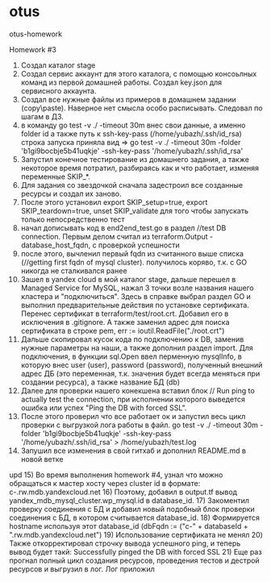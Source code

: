 # otus
otus-homework


Homework #3
1) Создал каталог stage
2) Создал сервис аккаунт для этого каталога, с помощью консоьлных команд из первой домашней работы. Создал key.json для сервисного аккаунта.
3) Создал все нужные файлы из примеров в домашнем задании (copy\paste). Наверное нет смысла особо расписывать. Следовал по шагам в ДЗ.
4) в команду go test -v ./ -timeout 30m внес свои данные, а именно folder id а также путь к ssh-key-pass (/home/yubazh/.ssh/id_rsa) строка запуска приняла вид =>
go test -v ./ -timeout 30m -folder 'b1gi9bocbje5b41uqkje' -ssh-key-pass '/home/yubazh/.ssh/id_rsa'
5) Запустил конечное тестирование из домашнего задания, а также некоторое время потратил, разбираясь как и что работает, изменяя переменные SKIP_*.
6) Для задания со звездочкой сначала задестроил все созданные ресурсы и создал их заново.
7) После этого установил export SKIP_setup=true, export SKIP_teardown=true, unset SKIP_validate для того чтобы запускать только непосредственно тест
8) начал дописывать код в end2end_test.go в раздел //test DB connection. Первым делом считал из terraform.Output - database_host_fqdn, с проверкой успешности
9) после этого, вычленил первый fqdn из считанного выше списка (//getting first fqdn of mysql cluster). получилось коряво, т.к. с GO никогда не сталкивался ранее
10) Зашел в yandex cloud в мой каталог stage, дальше перешел в Managed Service for MySQL, нажал 3 точки возле названия нашего кластера и "подключиться". Здесь в справке выбрал раздел GO и выполнил предварительные действия по установке сертификата. Перенес сертификат в terraform/test/root.crt. Добавил его в исключения в .gitignore. А также заменил адрес для поиска сертификата в строке pem, err := ioutil.ReadFile("./root.crt")
11) Дальше скопировал кусок кода по подключению к DB, заменив нужные параметры на наши, а также дополнил раздел import. Для подключения, в функции sql.Open ввел перменную mysqlInfo, в которую внес user (user), password (password), полученный внешний адрес ДБ (это переменная, т.к. значения будет всегда меняться при создании ресурса), а также название БД (db)
12) Далее для проверки нашего конекшена вставил блок // Run ping to actually test the connection, при исполнении которого выведется ошибка или успех "Ping the DB with forced SSL".
13) После этого проверил что все работает ок и запустил весь цикл проверки с выгрузкой лога работы в файл.
go test -v ./ -timeout 30m -folder 'b1gi9bocbje5b41uqkje' -ssh-key-pass '/home/yubazh/.ssh/id_rsa' > /home/yubazh/test.log
14) Запушил все изменения в свой гитхаб и дополнил README.md в новой ветке

upd
15) Во время выполнения homework #4, узнал что можно обращаться к мастер хосту через cluster id в формате: c-<cluster ID>.rw.mdb.yandexcloud.net
16) Поэтому, добавил в output.tf вывод yandex_mdb_mysql_cluster.wp_mysql.id в database_id.
17) Закоментил проверку соединения с БД и добавил новый подобный блок проверки соединения с БД, в котором считывается database_id. 
18) Формируется hostname используя этот database_id (dbFqdn := ("c-" + databaseId + ".rw.mdb.yandexcloud.net")
19) Использование сертификата не менял
20) Также откорректировал строчку вывода успешного ping, и теперь вывод будет такй: Successfully pinged the DB with forced SSL
21) Еще раз прогнал полный цикл создания ресурсов, проведения тестов и дестрой ресурсов и выгрузил в лог. Лог приложил
